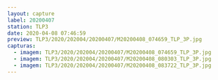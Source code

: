 ```yaml
---
layout: capture
label: 20200407
station: TLP3
date: 2020-04-08 07:46:59
preview: TLP3/2020/202004/20200407/M20200408_074659_TLP_3P.jpg
capturas:
  - imagem: TLP3/2020/202004/20200407/M20200408_074659_TLP_3P.jpg
  - imagem: TLP3/2020/202004/20200407/M20200408_080303_TLP_3P.jpg
  - imagem: TLP3/2020/202004/20200407/M20200408_083722_TLP_3P.jpg
---
```

